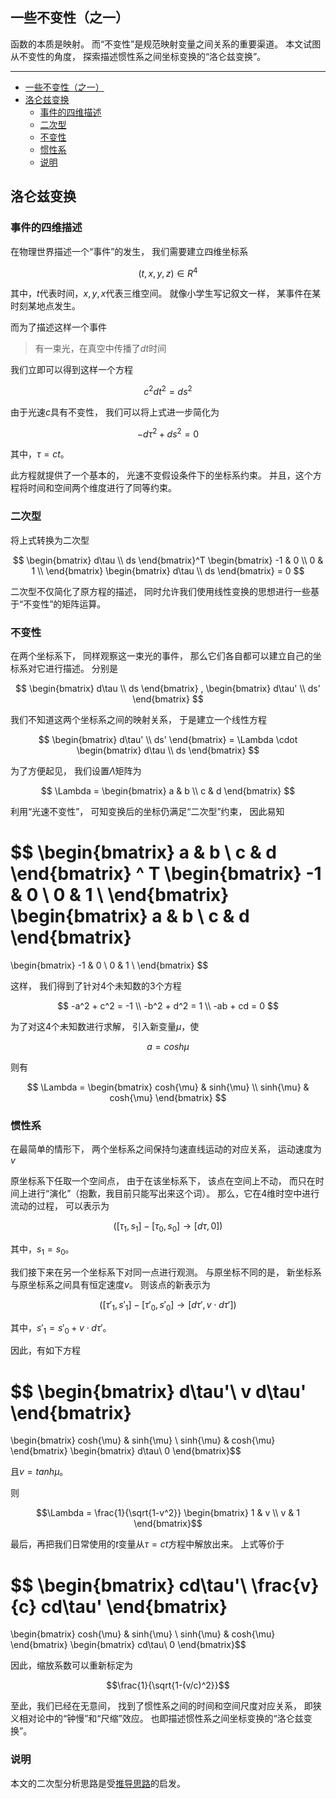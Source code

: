 ## 一些不变性（之一）

函数的本质是映射。
而“不变性”是规范映射变量之间关系的重要渠道。
本文试图从不变性的角度，
探索描述惯性系之间坐标变换的“洛仑兹变换”。

---

- [一些不变性（之一）](#一些不变性之一)
- [洛仑兹变换](#洛仑兹变换)
  - [事件的四维描述](#事件的四维描述)
  - [二次型](#二次型)
  - [不变性](#不变性)
  - [惯性系](#惯性系)
  - [说明](#说明)

## 洛仑兹变换

### 事件的四维描述

在物理世界描述一个“事件”的发生，
我们需要建立四维坐标系

$$ (t, x, y, z) \in R^4 $$

其中，$t$代表时间，$x,y,x$代表三维空间。
就像小学生写记叙文一样，
某事件在某时刻某地点发生。

而为了描述这样一个事件

> 有一束光，在真空中传播了$dt$时间

我们立即可以得到这样一个方程

$$ c^2 dt^2 = ds^2 $$

由于光速$c$具有不变性，
我们可以将上式进一步简化为

$$ - d\tau^2 + ds^2 = 0 $$

其中，$\tau = ct$。

此方程就提供了一个基本的，
光速不变假设条件下的坐标系约束。
并且，这个方程将时间和空间两个维度进行了同等约束。

### 二次型

将上式转换为二次型

$$ \begin{bmatrix}
    d\tau \\ ds
\end{bmatrix}^T
\begin{bmatrix}
-1 & 0 \\
0 & 1 \\
\end{bmatrix}
\begin{bmatrix}
    d\tau \\ ds
\end{bmatrix}
= 0 $$

二次型不仅简化了原方程的描述，
同时允许我们使用线性变换的思想进行一些基于“不变性”的矩阵运算。

### 不变性

在两个坐标系下，
同样观察这一束光的事件，
那么它们各自都可以建立自己的坐标系对它进行描述。
分别是

$$ \begin{bmatrix}
    d\tau \\ ds
\end{bmatrix}
,
\begin{bmatrix}
    d\tau' \\ ds'
\end{bmatrix} $$

我们不知道这两个坐标系之间的映射关系，
于是建立一个线性方程

$$ \begin{bmatrix}
    d\tau' \\ ds'
\end{bmatrix}
= \Lambda \cdot
\begin{bmatrix}
    d\tau \\ ds
\end{bmatrix} $$

为了方便起见，
我们设置$\Lambda$矩阵为

$$ \Lambda =
\begin{bmatrix}
    a & b \\
    c & d
\end{bmatrix} $$

利用“光速不变性”，
可知变换后的坐标仍满足“二次型”约束，
因此易知

$$ \begin{bmatrix}
    a & b \\
    c & d
\end{bmatrix} ^ T
\begin{bmatrix}
-1 & 0 \\
0 & 1 \\
\end{bmatrix}
\begin{bmatrix}
    a & b \\
    c & d
\end{bmatrix}
=
\begin{bmatrix}
-1 & 0 \\
0 & 1 \\
\end{bmatrix} $$

这样，
我们得到了针对$4$个未知数的$3$个方程

$$ -a^2 + c^2 = -1 \\
    -b^2 + d^2 = 1 \\
    -ab + cd = 0 $$

为了对这$4$个未知数进行求解，
引入新变量$\mu$，使

$$ a = cosh{\mu} $$

则有

$$ \Lambda =
\begin{bmatrix}
    cosh{\mu} & sinh{\mu} \\
    sinh{\mu} & cosh{\mu}
\end{bmatrix} $$

### 惯性系

在最简单的情形下，
两个坐标系之间保持匀速直线运动的对应关系，
运动速度为$v$

原坐标系下任取一个空间点，
由于在该坐标系下，
该点在空间上不动，
而只在时间上进行“演化”（抱歉，我目前只能写出来这个词）。
那么，它在$4$维时空中进行流动的过程，
可以表示为

$$( [\tau_1, s_1] - [\tau_0, s_0] \rightarrow [d\tau, 0])$$

其中，$s_1 = s_0$。

我们接下来在另一个坐标系下对同一点进行观测。
与原坐标不同的是，
新坐标系与原坐标系之间具有恒定速度$v$。
则该点的新表示为

$$( [\tau'_1, s'_1] - [\tau'_0, s'_0] \rightarrow [d\tau', v \cdot d\tau'])$$

其中，$s'_1 = s'_0 + v\cdot d\tau'$。

因此，有如下方程

$$ \begin{bmatrix}
d\tau'\\
v d\tau'
\end{bmatrix}
=
\begin{bmatrix}
    cosh{\mu} & sinh{\mu} \\
    sinh{\mu} & cosh{\mu}
\end{bmatrix}
\begin{bmatrix}
d\tau\\
0
\end{bmatrix}$$

且$v=tanh\mu$。

则

$$\Lambda = \frac{1}{\sqrt{1-v^2}}
\begin{bmatrix}
1 & v \\
v & 1
\end{bmatrix}$$

最后，再把我们日常使用的$t$变量从$\tau=ct$方程中解放出来。
上式等价于

$$ \begin{bmatrix}
cd\tau'\\
\frac{v}{c} cd\tau'
\end{bmatrix}
=
\begin{bmatrix}
    cosh{\mu} & sinh{\mu} \\
    sinh{\mu} & cosh{\mu}
\end{bmatrix}
\begin{bmatrix}
cd\tau\\
0
\end{bmatrix}$$

因此，缩放系数可以重新标定为

$$\frac{1}{\sqrt{1-(v/c)^2}}$$

至此，我们已经在无意间，
找到了惯性系之间的时间和空间尺度对应关系，
即狭义相对论中的“钟慢”和“尺缩”效应。
也即描述惯性系之间坐标变换的“洛仑兹变换”。

### 说明

本文的二次型分析思路是受[推导思路](
https://www.zhihu.com/question/311184818/answer/594534126 "推导思路")的启发。
